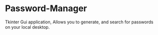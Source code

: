 # Password-Manager
Tkinter Gui application, Allows you to generate, and search for passwords on your local desktop.
